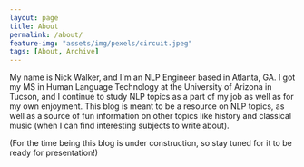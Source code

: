 ```yaml
---
layout: page
title: About
permalink: /about/
feature-img: "assets/img/pexels/circuit.jpeg"
tags: [About, Archive]
---
```


My name is Nick Walker, and I'm an NLP Engineer based in Atlanta, GA. I got my MS in Human Language Technology at the University of Arizona in Tucson, and I continue to study NLP topics as a part of my job as well as for my own enjoyment. This blog is meant to be a resource on NLP topics, as well as a source of fun information on other topics like history and classical music (when I can find interesting subjects to write about).

(For the time being this blog is under construction, so stay tuned for it to be ready for presentation!)
